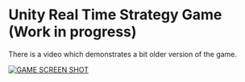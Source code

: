 # Unity Real Time Strategy Game (Work in progress)

There is a video which demonstrates a bit older version of the game.

[![GAME SCREEN SHOT](https://github.com/fastafaryan/unity-rts/blob/master/Assets/Images/video_cover.png)](https://youtu.be/d-4VRlYMalw)
